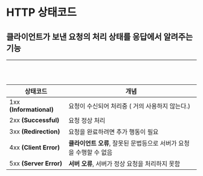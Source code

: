 # HTTP 상태코드

## 클라이언트가 보낸 요청의 처리 상태를 응답에서 알려주는 기능

 <hr/>
 <br/>
 <br/>

| 상태코드                | 개념                                                                |
| ----------------------- | ------------------------------------------------------------------- |
| 1xx **(Informational)** | 요청이 수신되어 처리중 ( 거의 사용하지 않는다.)                     |
| 2xx **(Successful)**    | 요청 정상 처리                                                      |
| 3xx **(Redirection)**   | 요청을 완료하려면 추가 행동이 필요                                  |
| 4xx **(Client Error)**  | **클라이언트 오류**, 잘못된 문법등으로 서버가 요청을 수행할 수 없음 |
| 5xx **(Server Error)**  | **서버 오류**, 서버가 정상 요청을 처리하지 못함                     |
